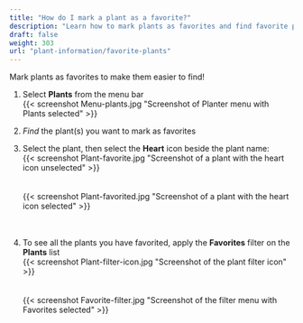 ```yaml
---
title: "How do I mark a plant as a favorite?"
description: "Learn how to mark plants as favorites and find favorite plants"
draft: false
weight: 303
url: "plant-information/favorite-plants"
---
```


Mark plants as favorites to make them easier to find!

1. Select **Plants** from the menu bar<br />
{{< screenshot Menu-plants.jpg "Screenshot of Planter menu with Plants selected" >}}<br />

2. *Find* the plant(s) you want to mark as favorites<br />

3. Select the plant, then select the **Heart** icon beside the plant name:<br />
{{< screenshot Plant-favorite.jpg "Screenshot of a plant with the heart icon unselected" >}}<br /><br /><br />
{{< screenshot Plant-favorited.jpg "Screenshot of a plant with the heart icon selected" >}}<br /><br /><br />

4. To see all the plants you have favorited, apply the **Favorites** filter on the **Plants** list<br />
{{< screenshot Plant-filter-icon.jpg "Screenshot of the plant filter icon" >}}<br /><br /><br />
{{< screenshot Favorite-filter.jpg "Screenshot of the filter menu with Favorites selected" >}}

